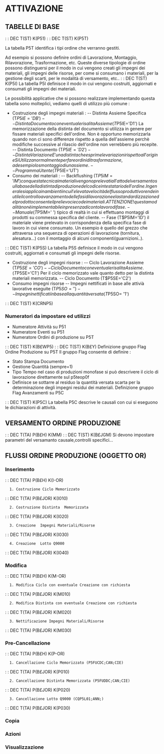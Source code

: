 # ATTIVAZIONE

## TABELLE DI BASE
 :  : DEC T(ST) K(P51)
 :  : DEC T(ST) K(P5T)

La tabella P5T identifica i tipi ordine che verranno gestiti.

Ad esempio si possono  definire ordini di Lavorazione, Montaggio,  Rilavorazione, Trasformazione, etc. Queste diverse tipologie di ordine possono distinguersi per il modo in cui vengono creati gli impegni dei materiali, gli impegni delle risorse, per come si consumano i materiali, per la gestione degli scarti, per le modalità di versamento, etc..
 :  : DEC T(ST) K(P5I)
La tabella P5I definisce il modo in cui vengono costruiti, aggiornati e consumati gli impegni dei materiali.

Le possibilità applicative che si possono realizzare implementando questa tabella sono molteplici, vediamo quelli di utilizzo più comune : 

- Costruzione degli impegni materiali : 
-- Distinta Assieme Specifica  (T$P5IE='DB')
-- Distinta Documento con eventuale risalita Assieme (T$P5IE='D1') La memorizzazione della distinta del documento si utilizza in genere per fissare materiali specifici dell'ordine. Non è opportuno memorizzarla quando non ci sono differenze rispetto a quella dell'assieme perchè modifiche successive al rilascio dell'ordine non verrebbero più recepite.
-- Distinta Documento (T$P5IE='D2')
-- Distinta Variazione E' una distinta che esprime le variazioni rispetto all'origine Si Utilizza normalmente per fare ordini di trasformazione, ad esempio lo smontaggio di un assieme.
-- Programma Utente   (T$P5IE='UT')
- Consumo dei materiali : 
-- Backflushing  (T$P5IM= 'IM') con questa tecnica i materiali vengono prelevati all'atto del versamento sulla base della distinta di produzione del codice intestatario dell'ordine. In generale si applica in ambienti in cui l'elevata  velocità del flusso produttivo rende inutile il controllo avanzamento delle fasi di lavorazione e la standardizzazione del prodotto consente il prelievo cieco dei materiali. ATTENZIONE! questa modalità non è implementabile in presenza di conto lavoro di fase.
-- Manuale  (T$P5IM=' ') tipico di realtà in cui si effettuano montaggi di prodotti su commessa specifica del cliente.
-- Fase     (T$P5IM='ID') il materiale viene prelevato in corrispondenza della specifica fase di lavoro in cui viene consumato. Un esempio è quello del grezzo che attraversa una sequenza di operazioni di lavorazione (tornitura, alesatura...) con il montaggio di alcuni componenti(guarnizioni..).


 :  : DEC T(ST) K(P5S)
La tabella P5S definisce il modo in cui vengono costruiti, aggiornati e consumati gli impegni delle risorse.

- Costruzione degli impegni risorse : 
-- Ciclo Lavorazione Assieme (T$P5SE='CO')
-- Ciclo Documento con eventuale risalita Assieme.(T$P5SE='C1') Per il ciclo memorizzato vale quanto detto per la distinta materiali memorizzata.
-- Ciclo Documento (T$P5SE='C2')
- Consumo impegni risorse
-- Impegni nettificati in base alle attivià lavorative eseguite (T$P5SO= ' ')
-- Impegni nettificati in base alla quantità versata (T$P5SO= '1')

 :  : DEC T(ST) K(CRNP5)

### Numeratori da impostare ed utilizzi

- Numeratore Attività su P51
- Numeratore Eventi   su P51
- Numeratore Ordini di produzione su P5T


 :  : DEC T(ST) K(B£WP5)
 :  : DEC T(ST) K(B£Y)
Definizione gruppo Flag Ordine Produzione su P5T
Il gruppo Flag consente di definire : 

- Stato Stampa Documento
- Gestione Quantità (sempre=1)
- Tipo Tempo nel caso di produzioni monofase si può descrivere il ciclo di lavorazione direttamente sul p5teop0f
- Definisce se sottarre al residuo la quantità versata scarta  per la determinazione degli impegni residui dei materiali. Definizione gruppo Flag Avanzamenti  su P5C


 :  : DEC T(ST) K(P5C)
La tabella P5C descrive le causali con cui si eseguono le dichiarazioni di attività.

## VERSAMENTO ORDINE PRODUZIONE
 :  : DEC T(TA) P(B£H) K(MM)
 :  : DEC T(ST) K(B£JGM)
Si devono impostare parametri del versamanto causale,controlli specifici...

## FLUSSI  ORDINE PRODUZIONE (OGGETTO OR)

### Inserimento
 :  : DEC T(TA) P(B£H) K(I-OR)

      1. Costruzione Ciclo Memorizzato

 :  : DEC T(TA) P(B£JOR) K(I010)


      2. Costruzione Distinta  Memorizzata

 :  : DEC T(TA) P(B£JOR) K(I020)


      3. Creazione  Impegni Materiali/Risorse

 :  : DEC T(TA) P(B£JOR) K(I030)


      4. Creazione  Lotto Q9000

 :  : DEC T(TA) P(B£JOR) K(I040)

### Modifica
 :  : DEC T(TA) P(B£H) K(M-OR)

      1. Modifica Ciclo con eventuale Creazione con richiesta

 :  : DEC T(TA) P(B£JOR) K(M010)

      2. Modifica Distinta con eventuale Creazione con richiesta

 :  : DEC T(TA) P(B£JOR) K(M020)

      3. Nettificazione Impegni Materiali/Risorse

 :  : DEC T(TA) P(B£JOR) K(M030)

### Pre-Cancellazione
 :  : DEC T(TA) P(B£H) K(P-OR)

      1. Cancellazione Ciclo Memorizzato (P5FUCDC;CAN;CIE)

 :  : DEC T(TA) P(B£JOR) K(P010)


      2. Cancellazione Distinta Memorizzata (P5FUDDC;CAN;CIE)

 :  : DEC T(TA) P(B£JOR) K(P020)


      3. Cancellazione Lotto Q9000 (CQP5L01;ANN;)

 :  : DEC T(TA) P(B£JOR) K(P030)

### Copia             
### Azioni            
### Visualizzazione   
